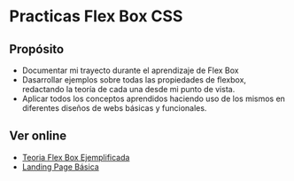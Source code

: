 # Practicas Flex Box CSS

## Propósito

* Documentar mi trayecto durante el aprendizaje de Flex Box
* Dasarrollar ejemplos sobre todas las propiedades de flexbox, redactando la teoría de cada una desde mi punto de vista.
* Aplicar todos los conceptos aprendidos haciendo uso de los mismos en diferentes diseños de webs básicas y funcionales.

## Ver online

* [Teoria Flex Box Ejemplificada](https://erme07.github.io/practicasFlexBox/teoria/index.html)
* [Landing Page Básica](https://erme07.github.io/practicasFlexBox/layout1/flexBoxLayout-1.html)
